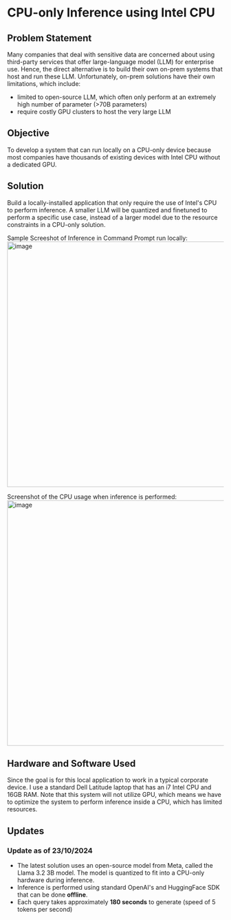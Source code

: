 # CPU-only Inference using Intel CPU

## Problem Statement
Many companies that deal with sensitive data are concerned about using third-party services that offer large-language model (LLM) for enterprise use. Hence, the direct alternative is to build their own on-prem systems that host and run these LLM. Unfortunately, on-prem solutions have their own limitations, which include: 
- limited to open-source LLM, which often only perform at an extremely high number of parameter (>70B parameters)
- require costly GPU clusters to host the very large LLM

## Objective
To develop a system that can run locally on a CPU-only device because most companies have thousands of existing devices with Intel CPU without a dedicated GPU.

## Solution
Build a locally-installed application that only require the use of Intel's CPU to perform inference. A smaller LLM will be quantized and finetuned to perform a specific use case, instead of a larger model due to the resource constraints in a CPU-only solution.

Sample Screeshot of Inference in Command Prompt run locally: 
<img width="571" alt="image" src="https://github.com/user-attachments/assets/412e4b65-5ff5-43db-9a05-31263f4452aa">

Screenshot of the CPU usage when inference is performed: 
<img width="571" alt="image" src="https://github.com/user-attachments/assets/9c133311-7aa1-4876-8643-ea61e3525719">


## Hardware and Software Used
Since the goal is for this local application to work in a typical corporate device. I use a standard Dell Latitude laptop that has an i7 Intel CPU and 16GB RAM. Note that this system will not utilize GPU, which means we have to optimize the system to perform inference inside a CPU, which has limited resources.

## Updates
### Update as of 23/10/2024 
- The latest solution uses an open-source model from Meta, called the Llama 3.2 3B model. The model is quantized to fit into a CPU-only hardware during inference.
- Inference is performed using standard OpenAI's and HuggingFace SDK that can be done **offline**.
- Each query takes approximately **180 seconds** to generate (speed of 5 tokens per second)
